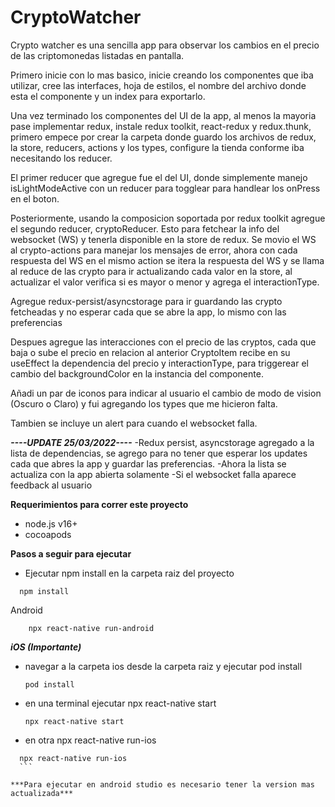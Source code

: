 # CryptoWatcher


Crypto watcher es una sencilla app para observar los cambios en el precio de las criptomonedas listadas en pantalla.

Primero inicie con lo mas basico, inicie creando los componentes que iba utilizar, cree las interfaces, hoja de estilos, el nombre del archivo donde esta el componente y un index para exportarlo.

Una vez terminado los componentes del UI de la app, al menos la mayoria pase implementar redux, instale redux toolkit, react-redux y redux.thunk, primero empece por crear la carpeta donde guardo los
archivos de redux, la store, reducers, actions y los types, configure la tienda conforme iba necesitando los reducer.

El primer reducer que agregue fue el del UI, donde simplemente manejo isLightModeActive con un reducer para togglear para handlear los onPress en el boton.

Posteriormente, usando la composicion soportada por redux toolkit agregue el segundo reducer, cryptoReducer. Esto para fetchear la info del websocket (WS) y tenerla disponible en la store de redux.
Se movio el WS al crypto-actions para manejar los mensajes de error, ahora con cada respuesta del WS en el mismo action se itera la respuesta del WS y se llama al reduce de las crypto para ir actualizando cada valor en la store, al actualizar el valor verifica si es mayor o menor y agrega el interactionType.

Agregue redux-persist/asyncstorage para ir guardando las crypto fetcheadas y no esperar cada que se abre la app, lo mismo con las preferencias

Despues agregue las interacciones con el precio de las cryptos, cada que baja o sube el precio en relacion al anterior CryptoItem recibe en su useEffect la dependencia del precio y interactionType, para
triggerear el cambio del backgroundColor en la instancia del componente.

Añadi un par de iconos para indicar al usuario el cambio de modo de vision (Oscuro o Claro) y fui agregando los types que me hicieron falta.

Tambien se incluye un alert para cuando el websocket falla.


***__----UPDATE 25/03/2022----__***
-Redux persist, asyncstorage agregado a la lista de dependencias, se agrego para no tener que esperar los updates cada que abres la app y guardar las preferencias.
-Ahora la lista se actualiza con la app abierta solamente
-Si el websocket falla aparece feedback al usuario


**Requerimientos para correr este proyecto**
- node.js v16+
- cocoapods

**Pasos a seguir para ejecutar**

- Ejecutar npm install en la carpeta raiz del proyecto
```
  npm install
```

Android
```
    npx react-native run-android
```
  
  
***iOS (Importante)***
  - navegar a la carpeta ios desde la carpeta raiz y ejecutar pod install
    ```
    pod install
    ```
  - en una terminal ejecutar npx react-native start
    ```
    npx react-native start
    ```
  - en otra npx react-native run-ios
  ```
    npx react-native run-ios
    ```
  
***Para ejecutar en android studio es necesario tener la version mas actualizada***
